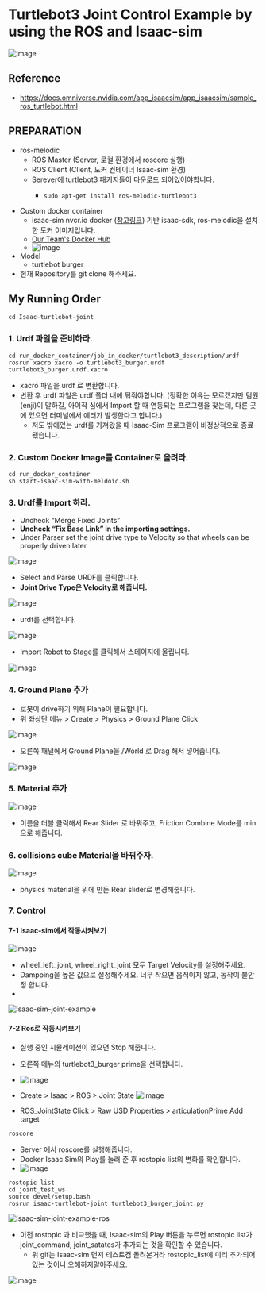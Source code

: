 # Turtlebot3 Joint Control Example by using the ROS and Isaac-sim 
![image](https://user-images.githubusercontent.com/69780812/129684858-3f419102-8771-471f-be49-131a6d89581c.png)
## Reference
- https://docs.omniverse.nvidia.com/app_isaacsim/app_isaacsim/sample_ros_turtlebot.html
## PREPARATION
- ros-melodic
  - ROS Master (Server, 로컬 환경에서 roscore 실행) 
  - ROS Client (Client, 도커 컨테이너 Isaac-sim 환경)
  - Serever에 turtlebot3 패키지들이 다운로드 되어있어야합니다.
    - ```shell
      sudo apt-get install ros-melodic-turtlebot3
      ```
- Custom docker container
  - isaac-sim nvcr.io docker ([참고링크](https://docs.nvidia.com/ngc/ngc-overview/index.html#generating-api-key)) 기반 isaac-sdk, ros-melodic을 설치한 도커 이미지입니다.
  - [Our Team's Docker Hub](https://hub.docker.com/orgs/lottoworld777/repositories)
  - ![image](https://user-images.githubusercontent.com/69780812/129685629-71147ca7-b776-4600-a402-25bc2de71ac0.png)
- Model
  - turtlebot burger
- 현재 Repository를 git clone 해주세요.

## My Running Order
```shell
cd Isaac-turtlebot-joint
```
### 1. Urdf 파일을 준비하라.
```shell
cd run_docker_container/job_in_docker/turtlebot3_description/urdf
rosrun xacro xacro -o turtlebot3_burger.urdf turtlebot3_burger.urdf.xacro
```
- xacro 파일을 urdf 로 변환합니다.
- 변환 후 urdf 파일은 urdf 폴더 내에 둬줘야합니다. (정확한 이유는 모르겠지만 팀원(enji)이 말하길, 아이작 심에서 Import 할 때 연동되는 프로그램을 찾는데, 다른 곳에 있으면 터미널에서 에러가 발생한다고 합니다.)
  - 저도 밖에있는 urdf를 가져왔을 때 Isaac-Sim 프로그램이 비정상적으로 종료됐습니다.
### 2. Custom Docker Image를 Container로 올려라.
```shell
cd run_docker_container
sh start-isaac-sim-with-meldoic.sh
```
### 3. Urdf를 Import 하라.
- Uncheck “Merge Fixed Joints”
- **Uncheck “Fix Base Link” in the importing settings.**
- Under Parser set the joint drive type to Velocity so that wheels can be properly driven later

![image](https://user-images.githubusercontent.com/69780812/129714968-4b523c10-6812-4123-9cbc-3dfdf13d3491.png)
- Select and Parse URDF를 클릭합니다.
- **Joint Drive Type은 Velocity로 해줍니다.**

![image](https://user-images.githubusercontent.com/69780812/129696019-1e9881ad-4e0d-43ca-8a54-5b78acbc3492.png)
- urdf를 선택합니다.

![image](https://user-images.githubusercontent.com/69780812/129696712-833bb079-2a53-4988-ba50-0f5f8199b584.png)
- Import Robot to Stage를 클릭해서 스테이지에 올립니다.

![image](https://user-images.githubusercontent.com/69780812/129696283-6b749a83-2352-400b-9b3f-61e4a4bfa494.png)

### 4. Ground Plane 추가
- 로봇이 drive하기 위해 Plane이 필요합니다.
- 위 좌상단 메뉴 > Create > Physics > Ground Plane Click

![image](https://user-images.githubusercontent.com/69780812/129697549-29645a99-2552-47f5-b2a2-772f8d536756.png)
- 오른쪽 패널에서 Ground Plane을 /World 로 Drag 해서 넣어줍니다.

![image](https://user-images.githubusercontent.com/69780812/129696985-a328d175-4d95-40a6-8d2c-dc51c93b9c51.png)

### 5. Material 추가
![image](https://user-images.githubusercontent.com/69780812/129697424-59b68b79-d1e7-4d61-84b7-6e60a17606b2.png)
- 이름을 더블 클릭해서 Rear Slider 로 바꿔주고, Friction Combine Mode를 min으로 해줍니다.

### 6. collisions cube Material을 바꿔주자.
![image](https://user-images.githubusercontent.com/69780812/129698379-51fcb75f-05c6-4a5a-8607-a0b07deb16ee.png)
- physics material을 위에 만든 Rear slider로 변경해줍니다.

### 7. Control
#### 7-1 Isaac-sim에서 작동시켜보기
![image](https://user-images.githubusercontent.com/69780812/129699830-8ad07410-26a0-4cca-9133-7db24d0b4015.png)
- wheel_left_joint, wheel_right_joint 모두 Target Velocity를 설정해주세요.
- Dampping을 높은 값으로 설정해주세요. 너무 작으면 움직이지 않고, 동작이 불안정 합니다.
- 
![isaac-sim-joint-example](https://user-images.githubusercontent.com/69780812/129699694-72f1e6c4-6053-483e-9a8e-cecc477bc285.gif)

#### 7-2 Ros로 작동시켜보기
- 실행 중인 시뮬레이션이 있으면 Stop 해줍니다.
- 오른쪽 메뉴의 turtlebot3_burger prime을 선택합니다.

- ![image](https://user-images.githubusercontent.com/69780812/129701412-72e3f6ad-1b81-4957-a3e0-731bed566ba1.png)
- Create > Isaac > ROS > Joint State
![image](https://user-images.githubusercontent.com/69780812/129701015-d9925dc7-3397-44d4-aa69-ff0ddbb406c9.png)

- ROS_JointState Click > Raw USD Properties > articulationPrime Add target
```shell
roscore
```
- Server 에서 roscore를 실행해줍니다.
- Docker Isaac Sim의 Play를 눌러 준 후 rostopic list의 변화를 확인합니다.
- ![image](https://user-images.githubusercontent.com/69780812/129701602-1dfcc05e-3cd1-494c-a6ec-53b2e0c57e39.png)

```shell
rostopic list
cd joint_test_ws
source devel/setup.bash 
rosrun isaac-turtlebot-joint turtlebot3_burger_joint.py
```
![isaac-sim-joint-example-ros](https://user-images.githubusercontent.com/69780812/129715949-8f95a228-7d53-4a96-92d9-a11d3bb9869c.gif)
- 이전 rostopic 과 비교했을 때, Isaac-sim의 Play 버튼을 누르면 rostopic list가 joint_command, joint_satates가 추가되는 것을 확인할 수 있습니다.
  - 위 gif는 Isaac-sim 먼저 테스트겸 돌려본거라 rostopic_list에 미리 추가되어있는 것이니 오해하지말아주세요.

![image](https://user-images.githubusercontent.com/69780812/129716858-5ab1078b-8dbd-41e1-adb2-dda5b9f2c0d7.png)
